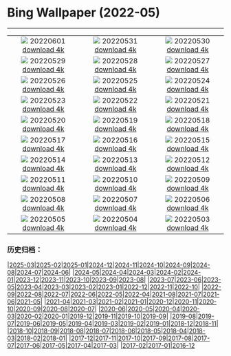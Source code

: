 # Bing Wallpaper (2022-05)
**************
| | | |
|:-:|:-:|:-:|
| ![](https://www.bing.com/th?id=OHR.ParrotDay_EN-US9824481217_1920x1080.jpg) 20220601 [download 4k](https://www.bing.com/th?id=OHR.ParrotDay_EN-US9824481217_UHD.jpg) | ![](https://www.bing.com/th?id=OHR.WW2Lincoln_EN-US6306243521_1920x1080.jpg) 20220531 [download 4k](https://www.bing.com/th?id=OHR.WW2Lincoln_EN-US6306243521_UHD.jpg) | ![](https://www.bing.com/th?id=OHR.HyaliteCreek_EN-US9700334811_1920x1080.jpg) 20220530 [download 4k](https://www.bing.com/th?id=OHR.HyaliteCreek_EN-US9700334811_UHD.jpg) |
| ![](https://www.bing.com/th?id=OHR.PurnululuNP_EN-US9646771554_1920x1080.jpg) 20220529 [download 4k](https://www.bing.com/th?id=OHR.PurnululuNP_EN-US9646771554_UHD.jpg) | ![](https://www.bing.com/th?id=OHR.MarinHeadlands_EN-US9564309974_1920x1080.jpg) 20220528 [download 4k](https://www.bing.com/th?id=OHR.MarinHeadlands_EN-US9564309974_UHD.jpg) | ![](https://www.bing.com/th?id=OHR.Monteverde_EN-US9503031199_1920x1080.jpg) 20220527 [download 4k](https://www.bing.com/th?id=OHR.Monteverde_EN-US9503031199_UHD.jpg) |
| ![](https://www.bing.com/th?id=OHR.Alhambra_EN-US9442124079_1920x1080.jpg) 20220526 [download 4k](https://www.bing.com/th?id=OHR.Alhambra_EN-US9442124079_UHD.jpg) | ![](https://www.bing.com/th?id=OHR.KornatiNP_EN-US0453245326_1920x1080.jpg) 20220525 [download 4k](https://www.bing.com/th?id=OHR.KornatiNP_EN-US0453245326_UHD.jpg) | ![](https://www.bing.com/th?id=OHR.RedBellied_EN-US7363239921_1920x1080.jpg) 20220524 [download 4k](https://www.bing.com/th?id=OHR.RedBellied_EN-US7363239921_UHD.jpg) |
| ![](https://www.bing.com/th?id=OHR.ZebraEgret_EN-US9268536963_1920x1080.jpg) 20220523 [download 4k](https://www.bing.com/th?id=OHR.ZebraEgret_EN-US9268536963_UHD.jpg) | ![](https://www.bing.com/th?id=OHR.AlbionFalls_EN-US5365811607_1920x1080.jpg) 20220522 [download 4k](https://www.bing.com/th?id=OHR.AlbionFalls_EN-US5365811607_UHD.jpg) | ![](https://www.bing.com/th?id=OHR.ApisMellifera_EN-US1549924485_1920x1080.jpg) 20220521 [download 4k](https://www.bing.com/th?id=OHR.ApisMellifera_EN-US1549924485_UHD.jpg) |
| ![](https://www.bing.com/th?id=OHR.GlassBridge_EN-US6168516510_1920x1080.jpg) 20220520 [download 4k](https://www.bing.com/th?id=OHR.GlassBridge_EN-US6168516510_UHD.jpg) | ![](https://www.bing.com/th?id=OHR.KansasPrairiefire_EN-US6008489579_1920x1080.jpg) 20220519 [download 4k](https://www.bing.com/th?id=OHR.KansasPrairiefire_EN-US6008489579_UHD.jpg) | ![](https://www.bing.com/th?id=OHR.SaltPondsMaras_EN-US5922073798_1920x1080.jpg) 20220518 [download 4k](https://www.bing.com/th?id=OHR.SaltPondsMaras_EN-US5922073798_UHD.jpg) |
| ![](https://www.bing.com/th?id=OHR.PawneeOwls_EN-US5086668928_1920x1080.jpg) 20220517 [download 4k](https://www.bing.com/th?id=OHR.PawneeOwls_EN-US5086668928_UHD.jpg) | ![](https://www.bing.com/th?id=OHR.BerninaBloodMoon_EN-US5538561384_1920x1080.jpg) 20220516 [download 4k](https://www.bing.com/th?id=OHR.BerninaBloodMoon_EN-US5538561384_UHD.jpg) | ![](https://www.bing.com/th?id=OHR.WindmillDay_EN-US5180406924_1920x1080.jpg) 20220515 [download 4k](https://www.bing.com/th?id=OHR.WindmillDay_EN-US5180406924_UHD.jpg) |
| ![](https://www.bing.com/th?id=OHR.MaasaiGiraffe_EN-US4914727610_1920x1080.jpg) 20220514 [download 4k](https://www.bing.com/th?id=OHR.MaasaiGiraffe_EN-US4914727610_UHD.jpg) | ![](https://www.bing.com/th?id=OHR.RedCross_EN-US5698722803_1920x1080.jpg) 20220513 [download 4k](https://www.bing.com/th?id=OHR.RedCross_EN-US5698722803_UHD.jpg) | ![](https://www.bing.com/th?id=OHR.OiaVillage_EN-US5240840248_1920x1080.jpg) 20220512 [download 4k](https://www.bing.com/th?id=OHR.OiaVillage_EN-US5240840248_UHD.jpg) |
| ![](https://www.bing.com/th?id=OHR.GiffordPinchot_EN-US4980175686_1920x1080.jpg) 20220511 [download 4k](https://www.bing.com/th?id=OHR.GiffordPinchot_EN-US4980175686_UHD.jpg) | ![](https://www.bing.com/th?id=OHR.GoremeNationalPark_EN-US4875441908_1920x1080.jpg) 20220510 [download 4k](https://www.bing.com/th?id=OHR.GoremeNationalPark_EN-US4875441908_UHD.jpg) | ![](https://www.bing.com/th?id=OHR.MomJoey_EN-US7006938352_1920x1080.jpg) 20220509 [download 4k](https://www.bing.com/th?id=OHR.MomJoey_EN-US7006938352_UHD.jpg) |
| ![](https://www.bing.com/th?id=OHR.SwedishAntenna_EN-US4697496933_1920x1080.jpg) 20220508 [download 4k](https://www.bing.com/th?id=OHR.SwedishAntenna_EN-US4697496933_UHD.jpg) | ![](https://www.bing.com/th?id=OHR.HertfordshireBluebells_EN-US4578338154_1920x1080.jpg) 20220507 [download 4k](https://www.bing.com/th?id=OHR.HertfordshireBluebells_EN-US4578338154_UHD.jpg) | ![](https://www.bing.com/th?id=OHR.JaliscoAgave_EN-US2800710188_1920x1080.jpg) 20220506 [download 4k](https://www.bing.com/th?id=OHR.JaliscoAgave_EN-US2800710188_UHD.jpg) |
| ![](https://www.bing.com/th?id=OHR.WadiRum_EN-US2725530460_1920x1080.jpg) 20220505 [download 4k](https://www.bing.com/th?id=OHR.WadiRum_EN-US2725530460_UHD.jpg) | ![](https://www.bing.com/th?id=OHR.DuckHen_EN-US2672519159_1920x1080.jpg) 20220504 [download 4k](https://www.bing.com/th?id=OHR.DuckHen_EN-US2672519159_UHD.jpg) | ![](https://www.bing.com/th?id=OHR.TravertineTurkey_EN-US2604407895_1920x1080.jpg) 20220503 [download 4k](https://www.bing.com/th?id=OHR.TravertineTurkey_EN-US2604407895_UHD.jpg) |

### 历史归档：

|[2025-03](/../2025-03/2025-03.md)|[2025-02](/../2025-02/2025-02.md)|[2025-01](/../2025-01/2025-01.md)|[2024-12](/../2024-12/2024-12.md)|[2024-11](/../2024-11/2024-11.md)|[2024-10](/../2024-10/2024-10.md)|[2024-09](/../2024-09/2024-09.md)|[2024-08](/../2024-08/2024-08.md)|[2024-07](/../2024-07/2024-07.md)|[2024-06](/../2024-06/2024-06.md)|
|[2024-05](/../2024-05/2024-05.md)|[2024-04](/../2024-04/2024-04.md)|[2024-03](/../2024-03/2024-03.md)|[2024-02](/../2024-02/2024-02.md)|[2024-01](/../2024-01/2024-01.md)|[2023-12](/../2023-12/2023-12.md)|[2023-11](/../2023-11/2023-11.md)|[2023-10](/../2023-10/2023-10.md)|[2023-09](/../2023-09/2023-09.md)|[2023-08](/../2023-08/2023-08.md)|
|[2023-07](/../2023-07/2023-07.md)|[2023-06](/../2023-06/2023-06.md)|[2023-05](/../2023-05/2023-05.md)|[2023-04](/../2023-04/2023-04.md)|[2023-03](/../2023-03/2023-03.md)|[2023-02](/../2023-02/2023-02.md)|[2023-01](/../2023-01/2023-01.md)|[2022-12](/../2022-12/2022-12.md)|[2022-11](/../2022-11/2022-11.md)|[2022-10](/../2022-10/2022-10.md)|
|[2022-09](/../2022-09/2022-09.md)|[2022-08](/../2022-08/2022-08.md)|[2022-07](/../2022-07/2022-07.md)|[2022-06](/../2022-06/2022-06.md)|[2022-05](/2022-05.md)|[2022-04](/../2022-04/2022-04.md)|[2021-08](/../2021-08/2021-08.md)|[2021-07](/../2021-07/2021-07.md)|[2021-06](/../2021-06/2021-06.md)|[2021-05](/../2021-05/2021-05.md)|
|[2021-04](/../2021-04/2021-04.md)|[2021-03](/../2021-03/2021-03.md)|[2021-02](/../2021-02/2021-02.md)|[2021-01](/../2021-01/2021-01.md)|[2020-12](/../2020-12/2020-12.md)|[2020-11](/../2020-11/2020-11.md)|[2020-10](/../2020-10/2020-10.md)|[2020-09](/../2020-09/2020-09.md)|[2020-08](/../2020-08/2020-08.md)|[2020-07](/../2020-07/2020-07.md)|
|[2020-06](/../2020-06/2020-06.md)|[2020-05](/../2020-05/2020-05.md)|[2020-04](/../2020-04/2020-04.md)|[2020-03](/../2020-03/2020-03.md)|[2020-02](/../2020-02/2020-02.md)|[2020-01](/../2020-01/2020-01.md)|[2019-12](/../2019-12/2019-12.md)|[2019-11](/../2019-11/2019-11.md)|[2019-10](/../2019-10/2019-10.md)|[2019-09](/../2019-09/2019-09.md)|
|[2019-08](/../2019-08/2019-08.md)|[2019-07](/../2019-07/2019-07.md)|[2019-06](/../2019-06/2019-06.md)|[2019-05](/../2019-05/2019-05.md)|[2019-04](/../2019-04/2019-04.md)|[2019-03](/../2019-03/2019-03.md)|[2019-02](/../2019-02/2019-02.md)|[2019-01](/../2019-01/2019-01.md)|[2018-12](/../2018-12/2018-12.md)|[2018-11](/../2018-11/2018-11.md)|
|[2018-10](/../2018-10/2018-10.md)|[2018-09](/../2018-09/2018-09.md)|[2018-08](/../2018-08/2018-08.md)|[2018-07](/../2018-07/2018-07.md)|[2018-06](/../2018-06/2018-06.md)|[2018-05](/../2018-05/2018-05.md)|[2018-04](/../2018-04/2018-04.md)|[2018-03](/../2018-03/2018-03.md)|[2018-02](/../2018-02/2018-02.md)|[2018-01](/../2018-01/2018-01.md)|
|[2017-12](/../2017-12/2017-12.md)|[2017-11](/../2017-11/2017-11.md)|[2017-10](/../2017-10/2017-10.md)|[2017-09](/../2017-09/2017-09.md)|[2017-08](/../2017-08/2017-08.md)|[2017-07](/../2017-07/2017-07.md)|[2017-06](/../2017-06/2017-06.md)|[2017-05](/../2017-05/2017-05.md)|[2017-04](/../2017-04/2017-04.md)|[2017-03](/../2017-03/2017-03.md)|
|[2017-02](/../2017-02/2017-02.md)|[2017-01](/../2017-01/2017-01.md)|[2016-12](/../2016-12/2016-12.md)